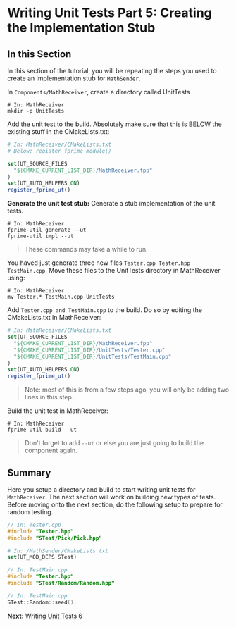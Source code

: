 # Writing Unit Tests Part 5: Creating the Implementation Stub

## In this Section 

In this section of the tutorial, you will be repeating the steps 
you used to create an implementation stub for `MathSender`. 

In `Components/MathReceiver`, create a directory called UnitTests 

```shell 
# In: MathReceiver
mkdir -p UnitTests
```

Add the unit test to the build. Absolutely make sure that this is BELOW the existing stuff in the CMakeLists.txt:

```cmake 
# In: MathReceiver/CMakeLists.txt
# Below: register_fprime_module()

set(UT_SOURCE_FILES
  "${CMAKE_CURRENT_LIST_DIR}/MathReceiver.fpp"
)
set(UT_AUTO_HELPERS ON)
register_fprime_ut()
```

**Generate the unit test stub:**
Generate a stub implementation of the unit tests.


```shell 
# In: MathReceiver
fprime-util generate --ut 
fprime-util impl --ut
```
> These commands may take a while to run.

You haved just generate three new files `Tester.cpp Tester.hpp TestMain.cpp`. Move these files to the UnitTests directory in MathReceiver using:

```shell 
# In: MathReceiver
mv Tester.* TestMain.cpp UnitTests
```

Add `Tester.cpp and TestMain.cpp` to the build. Do so by editing the CMakeLists.txt in MathReceiver: 

```cmake
# In: MathReceiver/CMakeLists.txt 
set(UT_SOURCE_FILES
  "${CMAKE_CURRENT_LIST_DIR}/MathReceiver.fpp"
  "${CMAKE_CURRENT_LIST_DIR}/UnitTests/Tester.cpp"
  "${CMAKE_CURRENT_LIST_DIR}/UnitTests/TestMain.cpp"
)
set(UT_AUTO_HELPERS ON)
register_fprime_ut()
```

> Note: most of this is from a few steps ago, you will only be adding two lines in this step. 

Build the unit test in MathReceiver:

```shell 
# In: MathReceiver
fprime-util build --ut 
```
> Don't forget to add ```--ut``` or else you are just going to build the component again. 


## Summary

Here you setup a directory and build to start writing unit tests for 
`MathReceiver`. The next section will work on building new types of tests. Before moving onto the next section, do the following setup 
to prepare for random testing. 

```cpp
// In: Tester.cpp
#include "Tester.hpp"
#include "STest/Pick/Pick.hpp"
```

```cmake 
# In: /MathSender/CMakeLists.txt
set(UT_MOD_DEPS STest)
```

```cpp
// In: TestMain.cpp
#include "Tester.hpp"
#include "STest/Random/Random.hpp"
```

```cpp
// In: TestMain.cpp
STest::Random::seed();
```

**Next:** [Writing Unit Tests 6](./writing-unit-tests-6.md)
